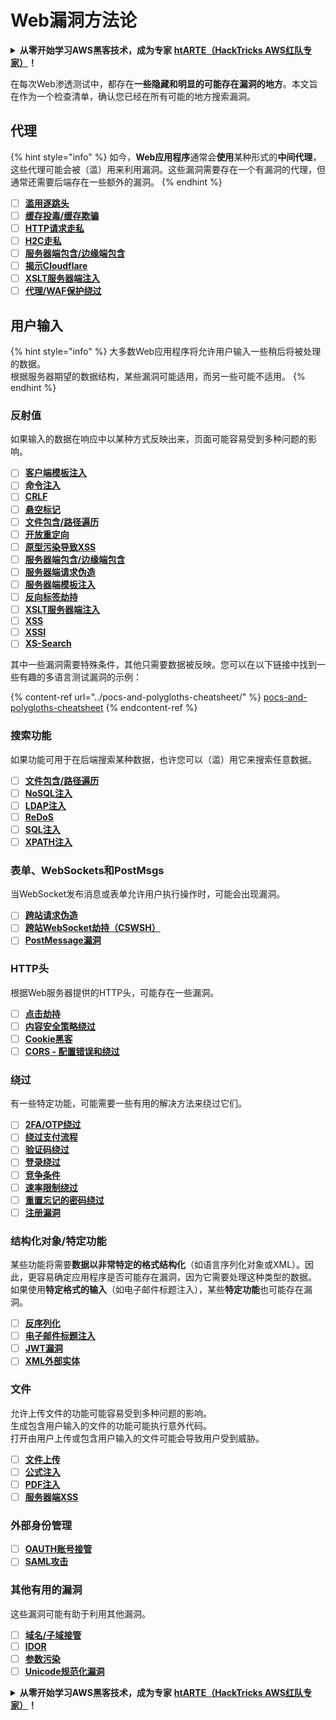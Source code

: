 # Web漏洞方法论

<details>

<summary><strong>从零开始学习AWS黑客技术，成为专家</strong> <a href="https://training.hacktricks.xyz/courses/arte"><strong>htARTE（HackTricks AWS红队专家）</strong></a><strong>！</strong></summary>

支持HackTricks的其他方式：

* 如果您想看到您的**公司在HackTricks中做广告**或**下载PDF格式的HackTricks**，请查看[**订阅计划**](https://github.com/sponsors/carlospolop)!
* 获取[**官方PEASS & HackTricks周边产品**](https://peass.creator-spring.com)
* 探索[**PEASS家族**](https://opensea.io/collection/the-peass-family)，我们的独家[**NFTs**](https://opensea.io/collection/the-peass-family)
* **加入** 💬 [**Discord群**](https://discord.gg/hRep4RUj7f) 或 [**电报群**](https://t.me/peass) 或在**Twitter**上关注我们 🐦 [**@carlospolopm**](https://twitter.com/hacktricks_live)**。**
* 通过向[**HackTricks**](https://github.com/carlospolop/hacktricks)和[**HackTricks Cloud**](https://github.com/carlospolop/hacktricks-cloud) github仓库提交PR来分享您的黑客技巧。

</details>

在每次Web渗透测试中，都存在**一些隐藏和明显的可能存在漏洞的地方**。本文旨在作为一个检查清单，确认您已经在所有可能的地方搜索漏洞。

## 代理

{% hint style="info" %}
如今，**Web应用程序**通常会**使用**某种形式的**中间代理**，这些代理可能会被（滥）用来利用漏洞。这些漏洞需要存在一个有漏洞的代理，但通常还需要后端存在一些额外的漏洞。
{% endhint %}

* [ ] [**滥用逐跳头**](../abusing-hop-by-hop-headers.md)
* [ ] [**缓存投毒/缓存欺骗**](../cache-deception.md)
* [ ] [**HTTP请求走私**](../http-request-smuggling/)
* [ ] [**H2C走私**](../h2c-smuggling.md)
* [ ] [**服务器端包含/边缘端包含**](../server-side-inclusion-edge-side-inclusion-injection.md)
* [ ] [**揭示Cloudflare**](../../network-services-pentesting/pentesting-web/uncovering-cloudflare.md)
* [ ] [**XSLT服务器端注入**](../xslt-server-side-injection-extensible-stylesheet-language-transformations.md)
* [ ] [**代理/WAF保护绕过**](../proxy-waf-protections-bypass.md)

## **用户输入**

{% hint style="info" %}
大多数Web应用程序将允许用户输入一些稍后将被处理的数据。\
根据服务器期望的数据结构，某些漏洞可能适用，而另一些可能不适用。
{% endhint %}

### **反射值**

如果输入的数据在响应中以某种方式反映出来，页面可能容易受到多种问题的影响。

* [ ] [**客户端模板注入**](../client-side-template-injection-csti.md)
* [ ] [**命令注入**](../command-injection.md)
* [ ] [**CRLF**](../crlf-0d-0a.md)
* [ ] [**悬空标记**](../dangling-markup-html-scriptless-injection/)
* [ ] [**文件包含/路径遍历**](../file-inclusion/)
* [ ] [**开放重定向**](../open-redirect.md)
* [ ] [**原型污染导致XSS**](../deserialization/nodejs-proto-prototype-pollution/#client-side-prototype-pollution-to-xss)
* [ ] [**服务器端包含/边缘端包含**](../server-side-inclusion-edge-side-inclusion-injection.md)
* [ ] [**服务器端请求伪造**](../ssrf-server-side-request-forgery/)
* [ ] [**服务器端模板注入**](../ssti-server-side-template-injection/)
* [ ] [**反向标签劫持**](../reverse-tab-nabbing.md)
* [ ] [**XSLT服务器端注入**](../xslt-server-side-injection-extensible-stylesheet-language-transformations.md)
* [ ] [**XSS**](../xss-cross-site-scripting/)
* [ ] [**XSSI**](../xssi-cross-site-script-inclusion.md)
* [ ] [**XS-Search**](../xs-search.md)

其中一些漏洞需要特殊条件，其他只需要数据被反映。您可以在以下链接中找到一些有趣的多语言测试漏洞的示例：

{% content-ref url="../pocs-and-polygloths-cheatsheet/" %}
[pocs-and-polygloths-cheatsheet](../pocs-and-polygloths-cheatsheet/)
{% endcontent-ref %}

### **搜索功能**

如果功能可用于在后端搜索某种数据，也许您可以（滥）用它来搜索任意数据。

* [ ] [**文件包含/路径遍历**](../file-inclusion/)
* [ ] [**NoSQL注入**](../nosql-injection.md)
* [ ] [**LDAP注入**](../ldap-injection.md)
* [ ] [**ReDoS**](../regular-expression-denial-of-service-redos.md)
* [ ] [**SQL注入**](../sql-injection/)
* [ ] [**XPATH注入**](../xpath-injection.md)

### **表单、WebSockets和PostMsgs**

当WebSocket发布消息或表单允许用户执行操作时，可能会出现漏洞。

* [ ] [**跨站请求伪造**](../csrf-cross-site-request-forgery.md)
* [ ] [**跨站WebSocket劫持（CSWSH）**](../websocket-attacks.md)
* [ ] [**PostMessage漏洞**](../postmessage-vulnerabilities/)

### **HTTP头**

根据Web服务器提供的HTTP头，可能存在一些漏洞。

* [ ] [**点击劫持**](../clickjacking.md)
* [ ] [**内容安全策略绕过**](../content-security-policy-csp-bypass/)
* [ ] [**Cookie黑客**](../hacking-with-cookies/)
* [ ] [**CORS - 配置错误和绕过**](../cors-bypass.md)

### **绕过**

有一些特定功能，可能需要一些有用的解决方法来绕过它们。

* [ ] [**2FA/OTP绕过**](../2fa-bypass.md)
* [ ] [**绕过支付流程**](../bypass-payment-process.md)
* [ ] [**验证码绕过**](../captcha-bypass.md)
* [ ] [**登录绕过**](../login-bypass/)
* [ ] [**竞争条件**](../race-condition.md)
* [ ] [**速率限制绕过**](../rate-limit-bypass.md)
* [ ] [**重置忘记的密码绕过**](../reset-password.md)
* [ ] [**注册漏洞**](../registration-vulnerabilities.md)

### **结构化对象/特定功能**

某些功能将需要**数据以非常特定的格式结构化**（如语言序列化对象或XML）。因此，更容易确定应用程序是否可能存在漏洞，因为它需要处理这种类型的数据。\
如果使用**特定格式的输入**（如电子邮件标题注入），某些**特定功能**也可能存在漏洞。

* [ ] [**反序列化**](../deserialization/)
* [ ] [**电子邮件标题注入**](../email-injections.md)
* [ ] [**JWT漏洞**](../hacking-jwt-json-web-tokens.md)
* [ ] [**XML外部实体**](../xxe-xee-xml-external-entity.md)

### 文件

允许上传文件的功能可能容易受到多种问题的影响。\
生成包含用户输入的文件的功能可能执行意外代码。\
打开由用户上传或包含用户输入的文件可能会导致用户受到威胁。

* [ ] [**文件上传**](../file-upload/)
* [ ] [**公式注入**](../formula-csv-doc-latex-ghostscript-injection.md)
* [ ] [**PDF注入**](../xss-cross-site-scripting/pdf-injection.md)
* [ ] [**服务器端XSS**](../xss-cross-site-scripting/server-side-xss-dynamic-pdf.md)

### **外部身份管理**

* [ ] [**OAUTH账号接管**](../oauth-to-account-takeover.md)
* [ ] [**SAML攻击**](../saml-attacks/)

### **其他有用的漏洞**

这些漏洞可能有助于利用其他漏洞。

* [ ] [**域名/子域接管**](../domain-subdomain-takeover.md)
* [ ] [**IDOR**](../idor.md)
* [ ] [**参数污染**](../parameter-pollution.md)
* [ ] [**Unicode规范化漏洞**](../unicode-injection/)

<details>

<summary><strong>从零开始学习AWS黑客技术，成为专家</strong> <a href="https://training.hacktricks.xyz/courses/arte"><strong>htARTE（HackTricks AWS红队专家）</strong></a><strong>！</strong></summary>

支持HackTricks的其他方式：

* 如果您想看到您的**公司在HackTricks中做广告**或**下载PDF格式的HackTricks**，请查看[**订阅计划**](https://github.com/sponsors/carlospolop)!
* 获取[**官方PEASS & HackTricks周边产品**](https://peass.creator-spring.com)
* 探索[**PEASS家族**](https://opensea.io/collection/the-peass-family)，我们的独家[**NFTs**](https://opensea.io/collection/the-peass-family)
* **加入** 💬 [**Discord群**](https://discord.gg/hRep4RUj7f) 或 [**电报群**](https://t.me/peass) 或在**Twitter**上关注我们 🐦 [**@carlospolopm**](https://twitter.com/hacktricks_live)**。**
* 通过向[**HackTricks**](https://github.com/carlospolop/hacktricks)和[**HackTricks Cloud**](https://github.com/carlospolop/hacktricks-cloud) github仓库提交PR来分享您的黑客技巧。

</details>
